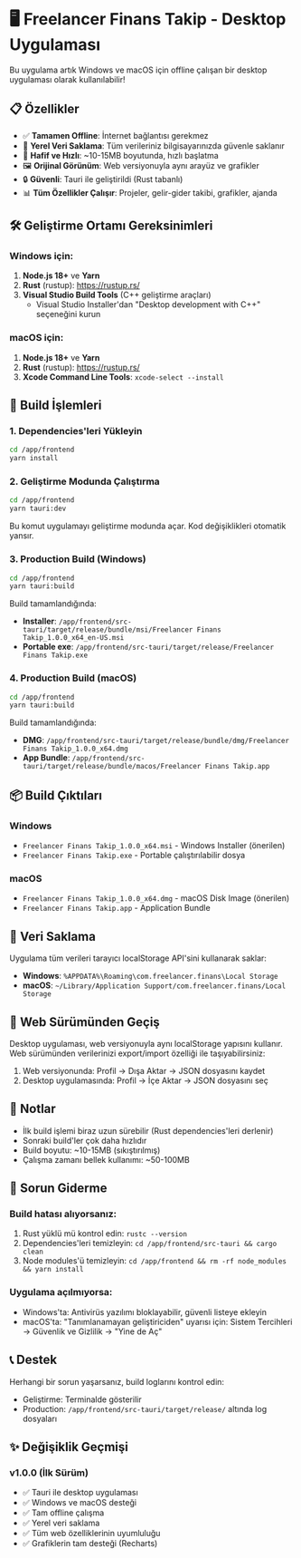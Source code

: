 # 🖥️ Freelancer Finans Takip - Desktop Uygulaması

Bu uygulama artık Windows ve macOS için offline çalışan bir desktop uygulaması olarak kullanılabilir!

## 📋 Özellikler

- ✅ **Tamamen Offline**: İnternet bağlantısı gerekmez
- 💾 **Yerel Veri Saklama**: Tüm verileriniz bilgisayarınızda güvenle saklanır
- 🚀 **Hafif ve Hızlı**: ~10-15MB boyutunda, hızlı başlatma
- 🖼️ **Orijinal Görünüm**: Web versiyonuyla aynı arayüz ve grafikler
- 🔒 **Güvenli**: Tauri ile geliştirildi (Rust tabanlı)
- 📊 **Tüm Özellikler Çalışır**: Projeler, gelir-gider takibi, grafikler, ajanda

## 🛠️ Geliştirme Ortamı Gereksinimleri

### Windows için:
1. **Node.js 18+** ve **Yarn**
2. **Rust** (rustup): https://rustup.rs/
3. **Visual Studio Build Tools** (C++ geliştirme araçları)
   - Visual Studio Installer'dan "Desktop development with C++" seçeneğini kurun

### macOS için:
1. **Node.js 18+** ve **Yarn**
2. **Rust** (rustup): https://rustup.rs/
3. **Xcode Command Line Tools**: `xcode-select --install`

## 🚀 Build İşlemleri

### 1. Dependencies'leri Yükleyin

```bash
cd /app/frontend
yarn install
```

### 2. Geliştirme Modunda Çalıştırma

```bash
cd /app/frontend
yarn tauri:dev
```

Bu komut uygulamayı geliştirme modunda açar. Kod değişiklikleri otomatik yansır.

### 3. Production Build (Windows)

```bash
cd /app/frontend
yarn tauri:build
```

Build tamamlandığında:
- **Installer**: `/app/frontend/src-tauri/target/release/bundle/msi/Freelancer Finans Takip_1.0.0_x64_en-US.msi`
- **Portable exe**: `/app/frontend/src-tauri/target/release/Freelancer Finans Takip.exe`

### 4. Production Build (macOS)

```bash
cd /app/frontend
yarn tauri:build
```

Build tamamlandığında:
- **DMG**: `/app/frontend/src-tauri/target/release/bundle/dmg/Freelancer Finans Takip_1.0.0_x64.dmg`
- **App Bundle**: `/app/frontend/src-tauri/target/release/bundle/macos/Freelancer Finans Takip.app`

## 📦 Build Çıktıları

### Windows
- `Freelancer Finans Takip_1.0.0_x64.msi` - Windows Installer (önerilen)
- `Freelancer Finans Takip.exe` - Portable çalıştırılabilir dosya

### macOS
- `Freelancer Finans Takip_1.0.0_x64.dmg` - macOS Disk Image (önerilen)
- `Freelancer Finans Takip.app` - Application Bundle

## 💾 Veri Saklama

Uygulama tüm verileri tarayıcı localStorage API'sini kullanarak saklar:

- **Windows**: `%APPDATA%\Roaming\com.freelancer.finans\Local Storage`
- **macOS**: `~/Library/Application Support/com.freelancer.finans/Local Storage`

## 🔄 Web Sürümünden Geçiş

Desktop uygulaması, web versiyonuyla aynı localStorage yapısını kullanır. Web sürümünden verilerinizi export/import özelliği ile taşıyabilirsiniz:

1. Web versiyonunda: Profil → Dışa Aktar → JSON dosyasını kaydet
2. Desktop uygulamasında: Profil → İçe Aktar → JSON dosyasını seç

## 📝 Notlar

- İlk build işlemi biraz uzun sürebilir (Rust dependencies'leri derlenir)
- Sonraki build'ler çok daha hızlıdır
- Build boyutu: ~10-15MB (sıkıştırılmış)
- Çalışma zamanı bellek kullanımı: ~50-100MB

## 🐛 Sorun Giderme

### Build hatası alıyorsanız:
1. Rust yüklü mü kontrol edin: `rustc --version`
2. Dependencies'leri temizleyin: `cd /app/frontend/src-tauri && cargo clean`
3. Node modules'ü temizleyin: `cd /app/frontend && rm -rf node_modules && yarn install`

### Uygulama açılmıyorsa:
- Windows'ta: Antivirüs yazılımı bloklayabilir, güvenli listeye ekleyin
- macOS'ta: "Tanımlanamayan geliştiriciden" uyarısı için: Sistem Tercihleri → Güvenlik ve Gizlilik → "Yine de Aç"

## 📞 Destek

Herhangi bir sorun yaşarsanız, build loglarını kontrol edin:
- Geliştirme: Terminalde gösterilir
- Production: `/app/frontend/src-tauri/target/release/` altında log dosyaları

## ✨ Değişiklik Geçmişi

### v1.0.0 (İlk Sürüm)
- ✅ Tauri ile desktop uygulaması
- ✅ Windows ve macOS desteği
- ✅ Tam offline çalışma
- ✅ Yerel veri saklama
- ✅ Tüm web özelliklerinin uyumluluğu
- ✅ Grafiklerin tam desteği (Recharts)
